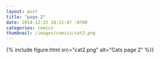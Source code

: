 ```yaml
---
layout: post
title: "page 2"
date: 2014-12-22 18:21:47 -0700
categories: comics
thumbnail: /images/comics/cat2.png
---
```


{% include figure.html src="cat2.png" alt="Cats page 2" %}}